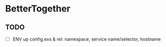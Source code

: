 # BetterTogether

## TODO

- [ ] ENV up config.exs & rel: namespace, service name/selector, hostname
